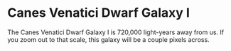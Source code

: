 # Canes Venatici Dwarf Galaxy I

The Canes Venatici Dwarf Galaxy I is 720,000 light-years away from us. If you
zoom out to that scale, this galaxy will be a couple pixels across.

